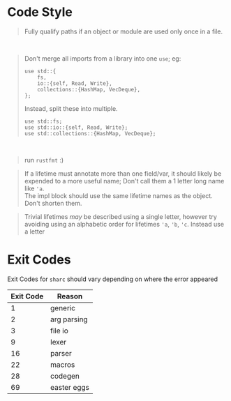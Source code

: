# Code Style
> Fully qualify paths if an object or module are used only once in a file.  
<br>
  
> Don't merge all imports from a library into one `use`; eg:
> ```
> use std::{
>     fs,
>     io::{self, Read, Write},
>     collections::{HashMap, VecDeque},
> };
> ```
> Instead, split these into multiple.
> ```
> use std::fs;
> use std::io::{self, Read, Write};
> use std::collections::{HashMap, VecDeque};
> ```
<br>

> run `rustfmt` :)

> If a lifetime must annotate more than one field/var, it should likely be expended to a more useful name;
> Don't call them a 1 letter long name like `'a`.  
> The impl block should use the same lifetime names as the object. Don't shorten them.

> Trivial lifetimes *may* be described using a single letter, however try avoiding using an alphabetic order for lifetimes
> `'a`, `'b`, `'c`. Instead use a letter 


# Exit Codes
Exit Codes for `sharc` should vary depending on where the error appeared

|Exit Code  |  Reason      |
|-----------|--------------|
|    1      |  generic     |
|    2      |  arg parsing |
|    3      |  file io     |
|    9      |  lexer       |
|    16     |  parser      |
|    22     |  macros      |
|    28     |  codegen     |
|    69     |  easter eggs |
